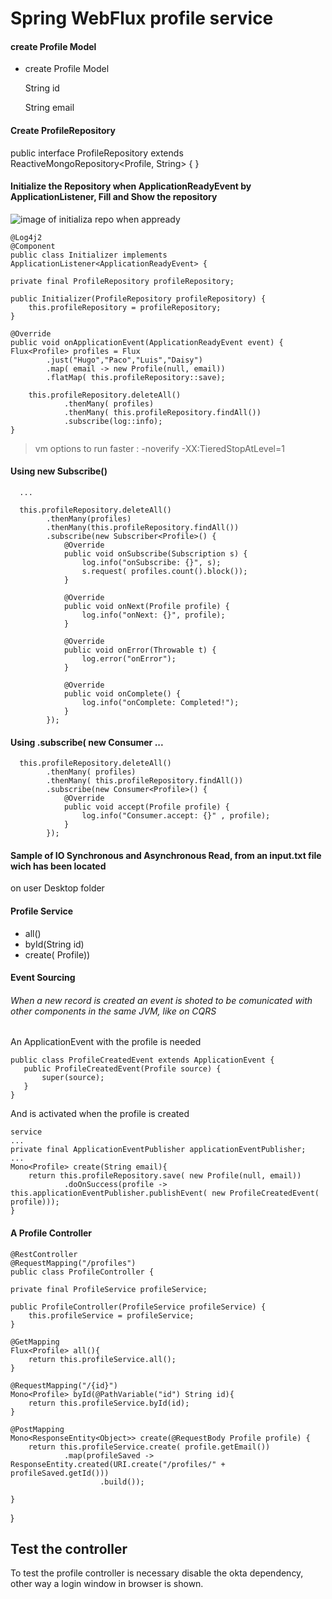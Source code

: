 # Spring WebFlux profile service
#### create Profile Model
- create Profile Model

   String id
   
   String email
   
#### Create ProfileRepository

public interface ProfileRepository extends ReactiveMongoRepository<Profile, String> {
}   

#### Initialize the Repository when ApplicationReadyEvent by ApplicationListener, Fill and Show the repository

![image of initializa repo when appready](https://blogger.googleusercontent.com/img/b/R29vZ2xl/AVvXsEiTHteJlSTx0e8ZVQoBUU3iLQdLtn5Q36zMg_PisYfJXAace4L95yzm9xJBrGBAK06UPVWE_qISH0PS2dlN9wwB3Pxav6JGPHi46jntvPEdjumeUzWe6sbLIIE6Bj8xgRWErMVhznyO-T6CQBWKgcFx0EMSS21MudRlEaZuJ3JnnSXUiIooJ8IjInz5/s894/InitializeOnAppReady.JPG)


    @Log4j2
    @Component
    public class Initializer implements ApplicationListener<ApplicationReadyEvent> {

    private final ProfileRepository profileRepository;

    public Initializer(ProfileRepository profileRepository) {
        this.profileRepository = profileRepository;
    }

    @Override
    public void onApplicationEvent(ApplicationReadyEvent event) {
    Flux<Profile> profiles = Flux
            .just("Hugo","Paco","Luis","Daisy")
            .map( email -> new Profile(null, email))
            .flatMap( this.profileRepository::save);

        this.profileRepository.deleteAll()
                .thenMany( profiles)
                .thenMany( this.profileRepository.findAll())
                .subscribe(log::info);
    }


> vm options to run faster : -noverify -XX:TieredStopAtLevel=1
#### Using new Subscribe()
      ...

      this.profileRepository.deleteAll()
            .thenMany(profiles)
            .thenMany(this.profileRepository.findAll())
            .subscribe(new Subscriber<Profile>() {
                @Override
                public void onSubscribe(Subscription s) {
                    log.info("onSubscribe: {}", s);
                    s.request( profiles.count().block());
                }

                @Override
                public void onNext(Profile profile) {
                    log.info("onNext: {}", profile);
                }

                @Override
                public void onError(Throwable t) {
                    log.error("onError");
                }

                @Override
                public void onComplete() {
                    log.info("onComplete: Completed!");
                }
            });
            
#### Using .subscribe( new Consumer ...

      this.profileRepository.deleteAll()
            .thenMany( profiles)
            .thenMany( this.profileRepository.findAll())
            .subscribe(new Consumer<Profile>() {
                @Override
                public void accept(Profile profile) {
                    log.info("Consumer.accept: {}" , profile);
                }
            });            
            
#### Sample of IO Synchronous and Asynchronous Read, from an input.txt file wich has been located 
  on user Desktop folder
  
#### Profile Service

-   all()
-   byId(String id)              
- create( Profile))

#### Event Sourcing
###### When a new record is created an event is shoted to be comunicated with other components in the same JVM, like on CQRS

An ApplicationEvent with the profile is needed

    public class ProfileCreatedEvent extends ApplicationEvent {
       public ProfileCreatedEvent(Profile source) {
           super(source);
       }
    }

And is activated when the profile is created

    service
    ...
    private final ApplicationEventPublisher applicationEventPublisher;
    ...
    Mono<Profile> create(String email){
        return this.profileRepository.save( new Profile(null, email))
                .doOnSuccess(profile -> this.applicationEventPublisher.publishEvent( new ProfileCreatedEvent( profile)));
    }

#### A Profile Controller 

    @RestController
    @RequestMapping("/profiles")
    public class ProfileController {

    private final ProfileService profileService;

    public ProfileController(ProfileService profileService) {
        this.profileService = profileService;
    }

    @GetMapping
    Flux<Profile> all(){
        return this.profileService.all();
    }

    @RequestMapping("/{id}")
    Mono<Profile> byId(@PathVariable("id") String id){
        return this.profileService.byId(id);
    }

    @PostMapping
    Mono<ResponseEntity<Object>> create(@RequestBody Profile profile) {
        return this.profileService.create( profile.getEmail())
                .map(profileSaved -> ResponseEntity.created(URI.create("/profiles/" + profileSaved.getId()))
                        .build());

    }
}

## Test the controller
To test the profile controller is necessary disable the okta dependency, other way a login window in browser is shown.

